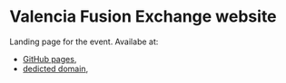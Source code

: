 # Valencia Fusion Exchange website

Landing page for the event. Availabe at:
* [GitHub pages](https://marcin-wosinek.github.io/valencia-fusion-exchange.com/),
* [dedicted domain](https://valencia-fusion-exchange.com/),

